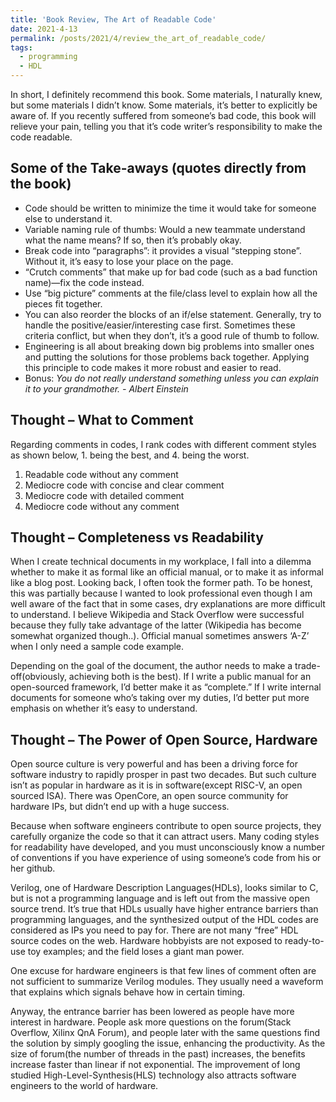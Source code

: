 ```yaml
---
title: 'Book Review, The Art of Readable Code'
date: 2021-4-13
permalink: /posts/2021/4/review_the_art_of_readable_code/
tags:
  - programming
  - HDL
---
```


In short, I definitely recommend this book. Some materials, I naturally knew, but some materials I didn’t know. Some materials, it’s better to explicitly be aware of. If you recently suffered from someone’s bad code, this book will relieve your pain, telling you that it’s code writer’s responsibility to make the code readable.


Some of the Take-aways (quotes directly from the book)
------
- Code should be written to minimize the time it would take for someone else to understand it.
- Variable naming rule of thumbs: Would a new teammate understand what the name means? If so, then it’s probably okay.
- Break code into “paragraphs”: it provides a visual “stepping stone”. Without it, it’s easy to lose your place on the page.
- “Crutch comments” that make up for bad code (such as a bad function name)—fix the code instead.
- Use “big picture” comments at the file/class level to explain how all the pieces fit together.
- You can also reorder the blocks of an if/else statement. Generally, try to handle the positive/easier/interesting case first. Sometimes these criteria conflict, but when they don’t, it’s a good rule of thumb to follow.
- Engineering is all about breaking down big problems into smaller ones and putting the solutions for those problems back together. Applying this principle to code makes it more robust and easier to read.
- Bonus: _You do not really understand something unless you can explain it to your grandmother. - Albert Einstein_


Thought – What to Comment
------
Regarding comments in codes, I rank codes with different comment styles as shown below, 1. being the best, and 4. being the worst.

1. Readable code without any comment
2. Mediocre code with concise and clear comment
3. Mediocre code with detailed comment
4. Mediocre code without any comment


Thought – Completeness vs Readability
------
When I create technical documents in my workplace, I fall into a dilemma whether to make it as formal like an official manual, or to make it as informal like a blog post. Looking back, I often took the former path. To be honest, this was partially because I wanted to look professional even though I am well aware of the fact that in some cases, dry explanations are more difficult to understand. I believe Wikipedia and Stack Overflow were successful because they fully take advantage of the latter (Wikipedia has become somewhat organized though..). Official manual sometimes answers ‘A-Z’ when I only need a sample code example. 

Depending on the goal of the document, the author needs to make a trade-off(obviously, achieving both is the best). If I write a public manual for an open-sourced framework, I’d better make it as “complete.” If I write internal documents for someone who’s taking over my duties, I’d better put more emphasis on whether it’s easy to understand.


Thought – The Power of Open Source, Hardware
------
Open source culture is very powerful and has been a driving force for software industry to rapidly prosper in past two decades. But such culture isn’t as popular in hardware as it is in software(except RISC-V, an open sourced ISA). There was OpenCore, an open source community for hardware IPs, but didn’t end up with a huge success.

Because when software engineers contribute to open source projects, they carefully organize the code so that it can attract users. Many coding styles for readability have developed, and you must unconsciously know a number of conventions if you have experience of using someone’s code from his or her github.

Verilog, one of Hardware Description Languages(HDLs), looks similar to C, but is not a programming language and is left out from the massive open source trend. It’s true that HDLs usually have higher entrance barriers than programming languages, and the synthesized output of the HDL codes are considered as IPs you need to pay for. There are not many “free” HDL source codes on the web. Hardware hobbyists are not exposed to ready-to-use toy examples; and the field loses a giant man power. 

One excuse for hardware engineers is that few lines of comment often are not sufficient to summarize Verilog modules. They usually need a waveform that explains which signals behave how in certain timing.

Anyway, the entrance barrier has been lowered as people have more interest in hardware. People ask more questions on the forum(Stack Overflow, Xilinx QnA Forum), and people later with the same questions find the solution by simply googling the issue, enhancing the productivity. As the size of forum(the number of threads in the past) increases, the benefits increase faster than linear if not exponential. The improvement of long studied High-Level-Synthesis(HLS) technology also attracts software engineers to the world of hardware. 
